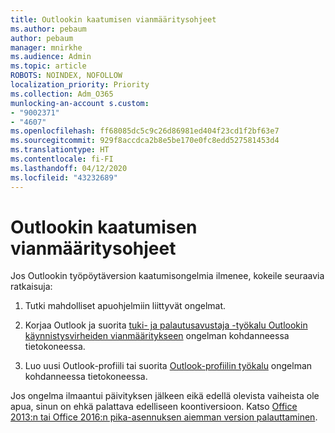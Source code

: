 ```yaml
---
title: Outlookin kaatumisen vianmääritysohjeet
ms.author: pebaum
author: pebaum
manager: mnirkhe
ms.audience: Admin
ms.topic: article
ROBOTS: NOINDEX, NOFOLLOW
localization_priority: Priority
ms.collection: Adm_O365
munlocking-an-account s.custom:
- "9002371"
- "4607"
ms.openlocfilehash: ff68085dc5c9c26d86981ed404f23cd1f2bf63e7
ms.sourcegitcommit: 929f8accdca2b8e5be170e0fc8edd527581453d4
ms.translationtype: HT
ms.contentlocale: fi-FI
ms.lasthandoff: 04/12/2020
ms.locfileid: "43232689"
---
```

# <a name="outlook-crash-troubleshooting-steps"></a>Outlookin kaatumisen vianmääritysohjeet

Jos Outlookin työpöytäversion kaatumisongelmia ilmenee, kokeile seuraavia ratkaisuja:

1. Tutki mahdolliset apuohjelmiin liittyvät ongelmat.

2. Korjaa Outlook ja suorita [tuki- ja palautusavustaja -työkalu Outlookin käynnistysvirheiden vianmääritykseen](https://aka.ms/SaRA-OutlookWontStart) ongelman kohdanneessa tietokoneessa.

3. Luo uusi Outlook-profiili tai suorita [Outlook-profiilin työkalu](https://aka.ms/SaRA-OutlookSetupProfile) ongelman kohdanneessa tietokoneessa.

Jos ongelma ilmaantui päivityksen jälkeen eikä edellä olevista vaiheista ole apua, sinun on ehkä palattava edelliseen koontiversioon. Katso [Office 2013:n tai Office 2016:n pika-asennuksen aiemman version palauttaminen](https://support.microsoft.com/help/2770432).
